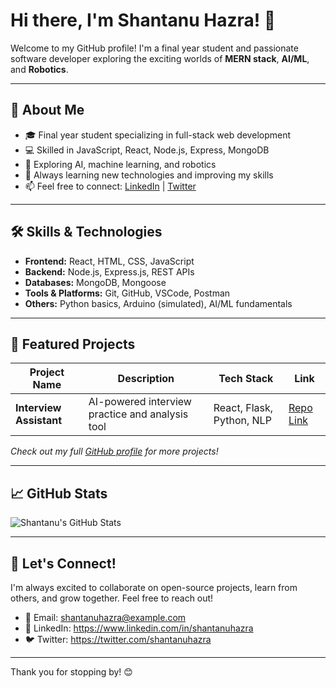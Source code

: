 # Hi there, I'm Shantanu Hazra! 👋

Welcome to my GitHub profile! I'm a final year student and passionate software developer exploring the exciting worlds of **MERN stack**, **AI/ML**, and **Robotics**.

---

## 🚀 About Me

- 🎓 Final year student specializing in full-stack web development
- 💻 Skilled in JavaScript, React, Node.js, Express, MongoDB
- 🤖 Exploring AI, machine learning, and robotics
- 🌱 Always learning new technologies and improving my skills
- 📫 Feel free to connect: [LinkedIn](https://www.linkedin.com/in/shantanuhazra) | [Twitter](https://twitter.com/shantanuhazra)

---

## 🛠️ Skills & Technologies

- **Frontend:** React, HTML, CSS, JavaScript
- **Backend:** Node.js, Express.js, REST APIs
- **Databases:** MongoDB, Mongoose
- **Tools & Platforms:** Git, GitHub, VSCode, Postman
- **Others:** Python basics, Arduino (simulated), AI/ML fundamentals

---

## 📂 Featured Projects

| Project Name          | Description                                    | Tech Stack                 | Link                        |
|-----------------------|------------------------------------------------|----------------------------|-----------------------------|
| **Interview Assistant** | AI-powered interview practice and analysis tool | React, Flask, Python, NLP  | [Repo Link](https://github.com/shantanuhazra/interview-assistant) |

*Check out my full [GitHub profile](https://github.com/shantanuhazra) for more projects!*

---

## 📈 GitHub Stats

![Shantanu's GitHub Stats](https://github-readme-stats.vercel.app/api?username=shantanuhazra&show_icons=true&theme=radical)

---

## 🤝 Let's Connect!

I'm always excited to collaborate on open-source projects, learn from others, and grow together. Feel free to reach out!

- 📧 Email: shantanuhazra@example.com
- 🔗 LinkedIn: https://www.linkedin.com/in/shantanuhazra
- 🐦 Twitter: https://twitter.com/shantanuhazra

---

Thank you for stopping by! 😊

